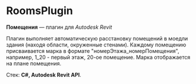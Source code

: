 # RoomsPlugin

**Помещения** — плагин для _Autodesk Revit_

Плагин выполняет автоматическую расстановку помещений в моедли здания (находя области, окруженные стенами).
Каждому помещению присваивается марка в формате "номерЭтажа_номерПомещения", например, 1_20 - первый этаж, 20-ое помещение. Марка отображается на плане помещения.

Стек: **C#, Autodesk Revit API**.
